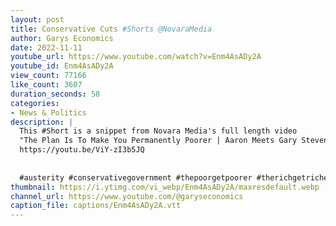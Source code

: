 ```yaml
---
layout: post
title: Conservative Cuts #Shorts @NovaraMedia
author: Garys Economics
date: 2022-11-11
youtube_url: https://www.youtube.com/watch?v=Enm4AsADy2A
youtube_id: Enm4AsADy2A
view_count: 77166
like_count: 3607
duration_seconds: 58
categories:
- News & Politics
description: |
  This #Short is a snippet from Novara Media's full length video 
  "The Plan Is To Make You Permanently Poorer | Aaron Meets Gary Stevenson"  
  https://youtu.be/ViY-zI3b5JQ 
  
  
  #austerity #conservativegovernment #thepoorgetpoorer #therichgetricher #wealthinequality #taxtherich #enoughisenough
thumbnail: https://i.ytimg.com/vi_webp/Enm4AsADy2A/maxresdefault.webp
channel_url: https://www.youtube.com/@garyseconomics
caption_file: captions/Enm4AsADy2A.vtt
---
```


